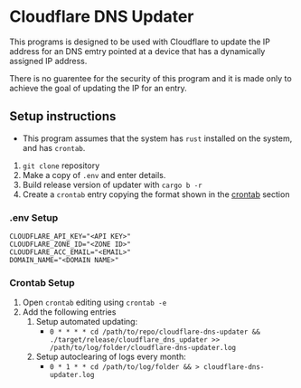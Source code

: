 # Cloudflare DNS Updater

This programs is designed to be used with Cloudflare to update the IP address for an DNS emtry pointed at a device that has a dynamically assigned IP address.

There is no guarentee for the security of this program and it is made only to achieve the goal of updating the IP for an entry.

## Setup instructions

* This program assumes that the system has `rust` installed on the system, and has `crontab`.

1. `git clone` repository
2. Make a copy of `.env` and enter details.
3. Build release version of updater with `cargo b -r`
4. Create a `crontab` entry copying the format shown in the [crontab](#Crontab-Setup) section

### .env Setup

```
CLOUDFLARE_API_KEY="<API KEY>"
CLOUDFLARE_ZONE_ID="<ZONE ID>"
CLOUDFLARE_ACC_EMAIL="<EMAIL>"
DOMAIN_NAME="<DOMAIN NAME>"
```

### Crontab Setup

1. Open `crontab` editing using `crontab -e`
2. Add the following entries
   1. Setup automated updating:
      * `0 * * * * cd /path/to/repo/cloudflare-dns-updater && ./target/release/cloudflare_dns_updater >> /path/to/log/folder/cloudflare-dns-updater.log`
   2. Setup autoclearing of logs every month:
      * `0 * 1 * * cd /path/to/log/folder && > cloudflare-dns-updater.log`
